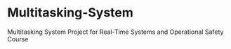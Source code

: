 # Multitasking-System
Multitasking System Project for Real-Time Systems and Operational Safety Course
